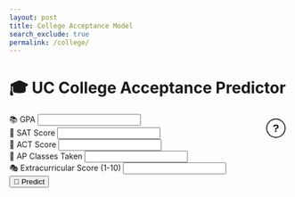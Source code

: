 ```yaml
---
layout: post
title: College Acceptance Model
search_exclude: true
permalink: /college/
---
```



<h1 class="text-4xl font-bold mb-6 text-center text-blue-700">🎓 UC College Acceptance Predictor</h1>


<div class="max-w-lg mx-auto p-6 bg-silver rounded-2xl shadow-lg space-y-4">
<div style="position: relative;">
  <div style="position: absolute; top: 0.5rem; right: 0.5rem;">
    <div style="position: relative;">
      <button id="helpBtn" style="background-color: white; border: 2px solid #333; border-radius: 50%; width: 35px; height: 35px; font-weight: bold; font-size: 1.2rem; cursor: help;">?</button>
        <div id="tooltip" style="display: none; position: absolute; top: 40px; right: 0; background: rgb(65, 83, 201); color: white; border: 1px solid #ccc; border-radius: 12px; padding: 1rem; width: 400px; font-size: 1rem; box-shadow: 0px 4px 10px rgba(0,0,0,0.1); z-index: 10; white-space: normal; word-wrap: break-word;">
        <strong>How it Works:</strong>
        <p> This college predictor model is a practical tool for future students to estimate their admission chances using real-world data, showcasing how data science transforms complex datasets into meaningful, personalized insights for informed decision-making.
        </p>
      </div>
    </div>
  </div>
</div>
  <div>
    <label class="block font-semibold mb-1">📚 GPA</label>
    <input type="number" step="0.01" id="gpa" class="w-full px-4 py-2 border rounded-lg focus:outline-none focus:ring-2 focus:ring-blue-400" />
  </div>
  <div>
    <label class="block font-semibold mb-1">📝 SAT Score</label>
    <input type="number" id="sat" class="w-full px-4 py-2 border rounded-lg focus:outline-none focus:ring-2 focus:ring-blue-400" />
  </div>
  <div>
    <label class="block font-semibold mb-1">🧠 ACT Score</label>
    <input type="number" id="act" class="w-full px-4 py-2 border rounded-lg focus:outline-none focus:ring-2 focus:ring-blue-400" />
  </div>
  <div>
    <label class="block font-semibold mb-1">📘 AP Classes Taken</label>
    <input type="number" id="apCount" class="w-full px-4 py-2 border rounded-lg focus:outline-none focus:ring-2 focus:ring-blue-400" />
  </div>
  <div>
    <label class="block font-semibold mb-1">🎭 Extracurricular Score (1-10)</label>
    <input type="number" id="extracurriculars" class="w-full px-4 py-2 border rounded-lg focus:outline-none focus:ring-2 focus:ring-blue-400" />
  </div>
  <div class="text-center">
    <button onclick="predict()" class="mt-4 px-6 py-2 bg-blue-600 text-white font-semibold rounded-xl hover:bg-blue-700 transition">🔮 Predict</button>
  </div>
</div>

<div id="results" class="max-w-lg mx-auto mt-6 text-center text-lg font-medium"></div>

<script>
  // Hover effect for the "?" tooltip
  const helpButton = document.querySelector('button');
  const tooltip = helpButton.nextElementSibling;
  helpButton.addEventListener('mouseenter', () => {
    tooltip.style.display = 'block';
  });
  helpButton.addEventListener('mouseleave', () => {
    tooltip.style.display = 'none';
  });
  tooltip.addEventListener('mouseenter', () => {
    tooltip.style.display = 'block';
  });
  tooltip.addEventListener('mouseleave', () => {
    tooltip.style.display = 'none';
  });
  async function predict() {
    const data = {
      gpa: parseFloat(document.getElementById('gpa').value),
      sat: parseInt(document.getElementById('sat').value),
      act: parseInt(document.getElementById('act').value),
      apCount: parseInt(document.getElementById('apCount').value),
      extracurriculars: parseInt(document.getElementById('extracurriculars').value),
    };

    const response = await fetch('http://localhost:8887/api/college/chance', {
      method: 'POST',
      headers: { 'Content-Type': 'application/json' },
      body: JSON.stringify(data),
    });

    const result = await response.json();
    let chance = result.predicted_chance;
chance = Math.max(0, Math.min(100, chance)); // clamp between 0 and 100
function getLikelyUC(chance) {
  if (chance >= 90) return "UC Berkeley or UCLA 🎉 (Top Tier)";
  if (chance >= 75) return "UC San Diego or UC Irvine 🌟 (Highly Competitive)";
  if (chance >= 60) return "UC Davis or UC Santa Barbara ✅ (Solid Match)";
  if (chance >= 45) return "UC Riverside or UC Santa Cruz 💪 (Likely)";
  if (chance >= 30) return "UC Merced 🌱 (Safe Option)";
  return "A UC might be tough with current stats – but never say never! 💫";
}

    
    const likelyUC = getLikelyUC(chance);

document.getElementById('results').innerHTML = `
  <div class="p-4 mt-4 bg-green-100 text-green-800 rounded-xl shadow">
    <h2 class="text-2xl font-bold mb-2">🌟 Predicted Acceptance Chance</h2>
    <p class="text-3xl mb-2">${chance}%</p>
    <p class="text-lg">🎯 Best UC match: <strong>${likelyUC}</strong></p>
  </div>`;

  }
</script>
